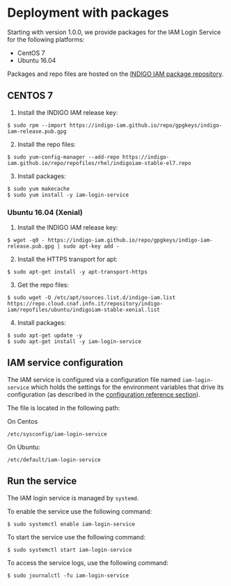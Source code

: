 # Deployment with packages

Starting with version 1.0.0, we provide  packages for the IAM Login Service for
the following platforms:
 - CentOS 7
 - Ubuntu 16.04

Packages and repo files are hosted on the [INDIGO IAM package repository][iam-pkg-repo].

## CENTOS 7

1. Install the INDIGO IAM release key:

  ```console
  $ sudo rpm --import https://indigo-iam.github.io/repo/gpgkeys/indigo-iam-release.pub.gpg
  ```

2. Install the repo files:

  ```console
  $ sudo yum-config-manager --add-repo https://indigo-iam.github.io/repo/repofiles/rhel/indigoiam-stable-el7.repo
  ```

3. Install packages:

  ```console
  $ sudo yum makecache
  $ sudo yum install -y iam-login-service
  ```

### Ubuntu 16.04 (Xenial)

1. Install the INDIGO IAM release key:
  ```console
  $ wget -q0 - https://indigo-iam.github.io/repo/gpgkeys/indigo-iam-release.pub.gpg | sudo apt-key add -
  ```

2. Install the HTTPS transport for apt:
  ```console
  $ sudo apt-get install -y apt-transport-https
  ```

3. Get the repo files:

  ```console
  $ sudo wget -O /etc/apt/sources.list.d/indigo-iam.list https://repo.cloud.cnaf.infn.it/repository/indigo-iam/repofiles/ubuntu/indigoiam-stable-xenial.list
  ```

4. Install packages:
  ```console
  $ sudo apt-get update -y
  $ sudo apt-get install -y iam-login-service
  ```

## IAM service configuration

The IAM service is configured via a configuration file named `iam-login-service`
which holds the settings for the environment variables that drive its
configuration (as described in the [configuration reference
section](configuration_reference.md)).

The file is located in the following path:

On Centos
```
/etc/sysconfig/iam-login-service
```

On Ubuntu:
```
/etc/default/iam-login-service
```

## Run the service

The IAM login service is managed by `systemd`.

To enable the service use the following command:

```console
$ sudo systemctl enable iam-login-service
```

To start the service use the following command:

```console
$ sudo systemctl start iam-login-service
```

To access the service logs, use the following command:

```console
$ sudo journalctl -fu iam-login-service
```

[iam-pkg-repo]: https://indigo-iam.github.io/repo

